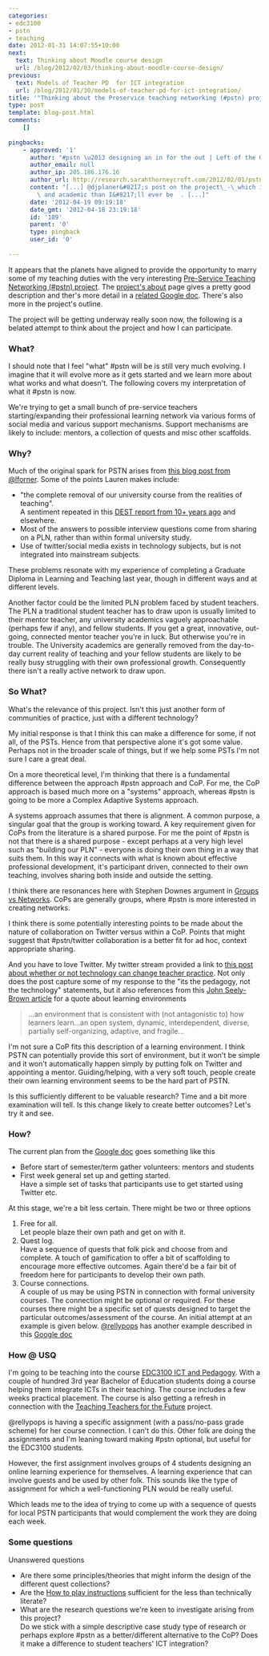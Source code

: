 ```yaml
---
categories:
- edc3100
- pstn
- teaching
date: 2012-01-31 14:07:55+10:00
next:
  text: Thinking about Moodle course design
  url: /blog/2012/02/03/thinking-about-moodle-course-design/
previous:
  text: Models of Teacher PD  for ICT integration
  url: /blog/2012/01/30/models-of-teacher-pd-for-ict-integration/
title: '"Thinking about the Preservice teaching networking (#pstn) project"'
type: post
template: blog-post.html
comments:
    []
    
pingbacks:
    - approved: '1'
      author: "#pstn \u2013 designing an in for the out | Left of the Gap"
      author_email: null
      author_ip: 205.186.176.16
      author_url: http://research.sarahthorneycroft.com/2012/02/01/pstn-designing-an-in-for-the-out/
      content: "[...] @djplaner&#8217;s post on the project\_-\_which is much more comprehensive\
        \ and academic than I&#8217;ll ever be  . [...]"
      date: '2012-04-19 09:19:18'
      date_gmt: '2012-04-18 23:19:18'
      id: '189'
      parent: '0'
      type: pingback
      user_id: '0'
    
---
```

It appears that the planets have aligned to provide the opportunity to marry some of my teaching duties with the very interesting [Pre-Service Teaching Networking (#pstn) project](http://universityofawesome.org/pstn/). The [project's about](http://universityofawesome.org/pstn/about/) page gives a pretty good description and ther's more detail in a [related Google doc](https://docs.google.com/document/d/1p236nHH3Yrc9eZegHc9EYtKXj3-rPmB_I91hziEJUkE/edit?hl=en_US). There's also more in the project's outline.

The project will be getting underway really soon now, the following is a belated attempt to think about the project and how I can participate.

### What?

I should note that I feel "what" #pstn will be is still very much evolving. I imagine that it will evolve more as it gets started and we learn more about what works and what doesn't. The following covers my interpretation of what it #pstn is now.

We're trying to get a small bunch of pre-service teachers starting/expanding their professional learning network via various forms of social media and various support mechanisms. Support mechanisms are likely to include: mentors, a collection of quests and misc other scaffolds.

### Why?

Much of the original spark for PSTN arises from [this blog post from @lforner](http://lforner.wordpress.com/2011/10/08/jumping-through-hoops/). Some of the points Lauren makes include:

- "the complete removal of our university course from the realities of teaching".  
    A sentiment repeated in this [DEST report from 10+ years ago](http://www.dest.gov.au/archive/schools/publications/2002/MBC.pdf) and elsewhere.
- Most of the answers to possible interview questions come from sharing on a PLN, rather than within formal university study.
- Use of twitter/social media exists in technology subjects, but is not integrated into mainstream subjects.

These problems resonate with my experience of completing a Graduate Diploma in Learning and Teaching last year, though in different ways and at different levels.

Another factor could be the limited PLN problem faced by student teachers. The PLN a traditional student teacher has to draw upon is usually limited to their mentor teacher, any university academics vaguely approachable (perhaps few if any), and fellow students. If you get a great, innovative, out-going, connected mentor teacher you're in luck. But otherwise you're in trouble. The University academics are generally removed from the day-to-day current reality of teaching and your fellow students are likely to be really busy struggling with their own professional growth. Consequently there isn't a really active network to draw upon.

### So What?

What's the relevance of this project. Isn't this just another form of communities of practice, just with a different technology?

My initial response is that I think this can make a difference for some, if not all, of the PSTs. Hence from that perspective alone it's got some value. Perhaps not in the broader scale of things, but if we help some PSTs I'm not sure I care a great deal.

On a more theoretical level, I'm thinking that there is a fundamental difference between the approach #pstn approach and CoP. For me, the CoP approach is based much more on a "systems" approach, whereas #pstn is going to be more a Complex Adaptive Systems approach.

A systems approach assumes that there is alignment. A common purpose, a singular goal that the group is working toward. A key requirement given for CoPs from the literature is a shared purpose. For me the point of #pstn is not that there is a shared purpose - except perhaps at a very high level such as "building our PLN" - everyone is doing their own thing in a way that suits them. In this way it connects with what is known about effective professional development, it's participant driven, connected to their own teaching, involves sharing both inside and outside the setting.

I think there are resonances here with Stephen Downes argument in [Groups vs Networks](http://www.downes.ca/post/42521). CoPs are generally groups, where #pstn is more interested in creating networks.

I think there is some potentially interesting points to be made about the nature of collaboration on Twitter versus within a CoP. Points that might suggest that #pstn/twitter collaboration is a better fit for ad hoc, context appropriate sharing.

And you have to love Twitter. My twitter stream provided a link to [this post about whether or not technology can change teacher practice](http://bluyonder.wordpress.com/2012/01/30/can-technology-change-teacher-practice/). Not only does the post capture some of my response to the "its the pedagogy, not the technology" statements, but it also references from this [John Seely-Brown article](http://serendip.brynmawr.edu/sci_edu/seelybrown/) for a quote about learning environments

> …an environment that is consistent with (not antagonistic to) how learners learn…an open system, dynamic, interdependent, diverse, partially self-organizing, adaptive, and fragile…

I'm not sure a CoP fits this description of a learning environment. I think PSTN can potentially provide this sort of environment, but it won't be simple and it won't automatically happen simply by putting folk on Twitter and appointing a mentor. Guiding/helping, with a very soft touch, people create their own learning environment seems to be the hard part of PSTN.

Is this sufficiently different to be valuable research? Time and a bit more examination will tell. Is this change likely to create better outcomes? Let's try it and see.

### How?

The current plan from the [Google doc](https://docs.google.com/document/d/1p236nHH3Yrc9eZegHc9EYtKXj3-rPmB_I91hziEJUkE/edit?hl=en_US) goes something like this

- Before start of semester/term gather volunteers: mentors and students
- First week general set up and getting started.  
    Have a simple set of tasks that participants use to get started using Twitter etc.

At this stage, we're a bit less certain. There might be two or three options

1. Free for all.  
    Let people blaze their own path and get on with it.
2. Quest log.  
    Have a sequence of quests that folk pick and choose from and complete. A touch of gamification to offer a bit of scaffolding to encourage more effective outcomes. Again there'd be a fair bit of freedom here for participants to develop their own path.
3. Course connections.  
    A couple of us may be using PSTN in connection with formal university courses. The connection might be optional or required. For these courses there might be a specific set of quests designed to target the particular outcomes/assessment of the course. An initial attempt at an example is given below. [@rellypops](https://twitter.com/#!/rellypops) has another example described in this [Google doc](https://docs.google.com/document/d/1G-1lk-mpwrZSj8UZtJOcppqMWUmp9zZIlN3brFEicWQ/edit?hl=en_US)

### How @ USQ

I'm going to be teaching into the course [EDC3100 ICT and Pedagogy](http://www.usq.edu.au/course/synopses/2012/EDC3100.html). With a couple of hundred 3rd year Bachelor of Education students doing a course helping them integrate ICTs in their teaching. The course includes a few weeks practical placement. The course is also getting a refresh in connection with the [Teaching Teachers for the Future](http://www.ttf.edu.au/) project.

@rellypops is having a specific assignment (with a pass/no-pass grade scheme) for her course connection. I can't do this. Other folk are doing the assignments and I'm leaning toward making #pstn optional, but useful for the EDC3100 students.

However, the first assignment involves groups of 4 students designing an online learning experience for themselves. A learning experience that can involve guests and be used by other folk. This sounds like the type of assignment for which a well-functioning PLN would be really useful.

Which leads me to the idea of trying to come up with a sequence of quests for local PSTN participants that would complement the work they are doing each week.

### Some questions

Unanswered questions

- Are there some principles/theories that might inform the design of the different quest collections?
- Are the [How to play instructions](http://universityofawesome.org/pstn/how-to-play/) sufficient for the less than technically literate?
- What are the research questions we're keen to investigate arising from this project?  
    Do we stick with a simple descriptive case study type of research or perhaps explore #pstn as a better/different alternative to the CoP? Does it make a difference to student teachers' ICT integration?